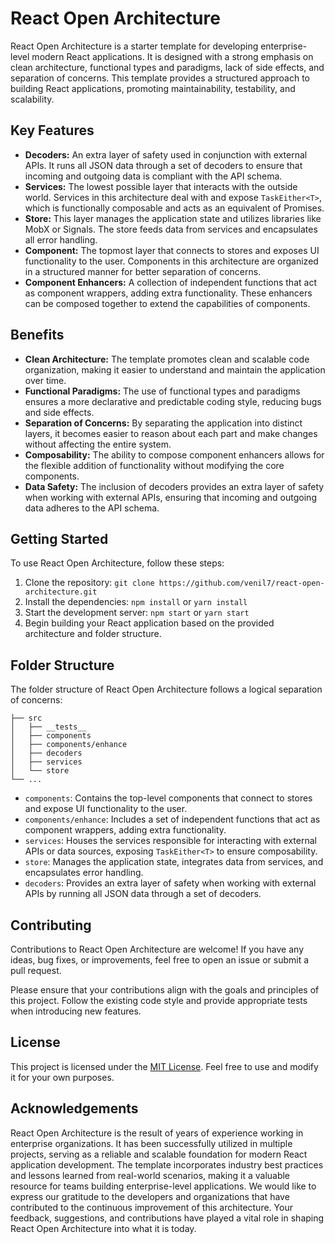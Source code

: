 # React Open Architecture

React Open Architecture is a starter template for developing enterprise-level modern React applications. It is designed with a strong emphasis on clean architecture, functional types and paradigms, lack of side effects, and separation of concerns. This template provides a structured approach to building React applications, promoting maintainability, testability, and scalability.

## Key Features

- **Decoders:** An extra layer of safety used in conjunction with external APIs. It runs all JSON data through a set of decoders to ensure that incoming and outgoing data is compliant with the API schema.
- **Services:** The lowest possible layer that interacts with the outside world. Services in this architecture deal with and expose `TaskEither<T>`, which is functionally composable and acts as an equivalent of Promises.
- **Store:** This layer manages the application state and utilizes libraries like MobX or Signals. The store feeds data from services and encapsulates all error handling.
- **Component:** The topmost layer that connects to stores and exposes UI functionality to the user. Components in this architecture are organized in a structured manner for better separation of concerns.
- **Component Enhancers:** A collection of independent functions that act as component wrappers, adding extra functionality. These enhancers can be composed together to extend the capabilities of components.

## Benefits

- **Clean Architecture:** The template promotes clean and scalable code organization, making it easier to understand and maintain the application over time.
- **Functional Paradigms:** The use of functional types and paradigms ensures a more declarative and predictable coding style, reducing bugs and side effects.
- **Separation of Concerns:** By separating the application into distinct layers, it becomes easier to reason about each part and make changes without affecting the entire system.
- **Composability:** The ability to compose component enhancers allows for the flexible addition of functionality without modifying the core components.
- **Data Safety:** The inclusion of decoders provides an extra layer of safety when working with external APIs, ensuring that incoming and outgoing data adheres to the API schema.

## Getting Started

To use React Open Architecture, follow these steps:

1. Clone the repository: `git clone https://github.com/venil7/react-open-architecture.git`
2. Install the dependencies: `npm install` or `yarn install`
3. Start the development server: `npm start` or `yarn start`
4. Begin building your React application based on the provided architecture and folder structure.

## Folder Structure

The folder structure of React Open Architecture follows a logical separation of concerns:

```
├── src
│   ├── __tests__
│   ├── components
│   ├── components/enhance
│   ├── decoders
│   ├── services
│   └── store
└── ...
```

- `components`: Contains the top-level components that connect to stores and expose UI functionality to the user.
- `components/enhance`: Includes a set of independent functions that act as component wrappers, adding extra functionality.
- `services`: Houses the services responsible for interacting with external APIs or data sources, exposing `TaskEither<T>` to ensure composability.
- `store`: Manages the application state, integrates data from services, and encapsulates error handling.
- `decoders`: Provides an extra layer of safety when working with external APIs by running all JSON data through a set of decoders.

## Contributing

Contributions to React Open Architecture are welcome! If you have any ideas, bug fixes, or improvements, feel free to open an issue or submit a pull request.

Please ensure that your contributions align with the goals and principles of this project. Follow the existing code style and provide appropriate tests when introducing new features.

## License

This project is licensed under the [MIT License](https://opensource.org/license/mit/). Feel free to use and modify it for your own purposes.

## Acknowledgements

React Open Architecture is the result of years of experience working in enterprise organizations. It has been successfully utilized in multiple projects, serving as a reliable and scalable foundation for modern React application development. The template incorporates industry best practices and lessons learned from real-world scenarios, making it a valuable resource for teams building enterprise-level applications. We would like to express our gratitude to the developers and organizations that have contributed to the continuous improvement of this architecture. Your feedback, suggestions, and contributions have played a vital role in shaping React Open Architecture into what it is today.